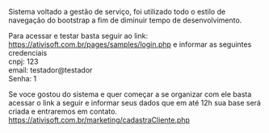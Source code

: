 Sistema voltado a gestão de serviço, foi utilizado todo o estilo de navegação do bootstrap a fim de diminuir tempo de desenvolvimento.</br>

Para acessar e testar basta seguir ao link:</br> 
https://ativisoft.com.br/pages/samples/login.php e informar as seguintes credenciais</br>
cnpj: 123</br>
email: testador@testador</br>
Senha: 1</br>

Se voce gostou do sistema e quer começar a se organizar com ele basta acessar o link a seguir e informar seus dados que em até 12h sua base será criada e entraremos em contato.</br>
https://ativisoft.com.br/marketing/cadastraCliente.php
